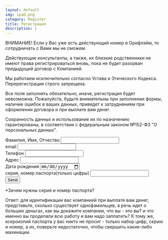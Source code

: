 ```yaml
---
layout: default
img: ipad.png
category: Register
title: Регистрация
description: |
---
```

ВНИМАНИЕ! Если у Вас уже есть действующий номер в Орифлэйм, то сотрудничать с Вами мы не сможем. 
 
Действующие консультанты, а также, их близкие родственники не имеют права регистрироваться вновь, пока не будет разорван предыдущий договор с Компанией.
 
Мы работаем исключительно согласно Устава и Этического Кодекса. Перерегистрация строго запрещена.
 
Все поля заполнять обязательно, иначе, регистрация будет невозможна. Пожалуйста, будьте внимательны при заполнении формы, наличие ошибок в ваших данных, приведет к затруднениям при оформлении договора и при выплате вам денег. 
 
Сохранность данных и использование их по назначению гарантированы, в соответствии с федеральным законом №152-ФЗ "О персональных данных".

<form action="//formspree.io/craz@list.ru"  method="POST">
    Фамилия, Имя, Отчество <input type="text" name="name"><br>
    email <input type="email" name="email"><br>
	Телефон	<input type="text" name="phone"><br>
	Адрес	<input type="text" name="adress"><br>
	Дата рождения	<input type="date" name="date"><br>
	серия, номер паспорта(только цифры)	<input type="text" name="passport"><br>
    <input type="submit" value="Send">
    <input type="hidden" name="_next" value="#thanks" />
</form>
*Зачем нужны серия и номер паспорта?
 
Ответ: для идентификации вас компанией при выплате вам денег, представьте, сколько существует однофамильцев, а речь идет о больших деньгах, как вы докажите компании, что вы - это вы? и что именно вы проделали всю работу и вам надо заплатить? К тому же, ксерокопий паспорта у вас никто не просит - только набор цифр, серию и номер, а их, поверьте недостаточно, чтобы свершить какие-либо махинации.
